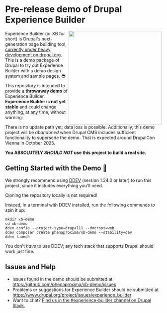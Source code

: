 # Pre-release demo of Drupal Experience Builder

<img src="https://github.com/user-attachments/assets/c7c3283b-2580-4434-8cce-771cb02aa1f7" width="300" align="right" />

Experience Builder (or XB for short) is Drupal's next-generation page building tool, [currently under heavy development on drupal.org](https://www.drupal.org/project/experience_builder). This is a demo package of Drupal to try out Experience Builder with a demo design system and sample pages. 😎

This repository is intended to provide a **throwaway demo** of Experience Builder. **Experience Builder is not yet stable** and could change anything, at any time, without warning. 

There is no update path yet; data loss is possible. Additionally, this demo project will be _abandoned_ when Drupal CMS includes sufficient functionality to supersede the demo. That is expected around DrupalCon Vienna in October 2025. 

**You ABSOLUTELY _SHOULD NOT_ use this project to build a real site.**

## Getting Started with the Demo 🚀

We strongly recommend using [DDEV](https://ddev.com/get-started/) (version 1.24.0 or later) to run this project, since it includes everything you'll need.

Cloning the repository locally is not required!

Instead, in a terminal with DDEV installed, run the following commands to spin it up:
```shell
mkdir xb-demo
cd xb-demo
ddev config --project-type=drupal11 --docroot=web
ddev composer create phenaproxima/xb-demo --stability=dev
ddev launch
```
You don't _have_ to use DDEV; any tech stack that supports Drupal should work just fine.

## Issues and Help

- Issues found in the demo should be submitted at https://github.com/phenaproxima/xb-demo/issues
- Problems or suggestions for Experience Builder should be submitted at https://www.drupal.org/project/issues/experience_builder
- Want to chat? [Find us in the #experience-builder channel on Drupal Slack.](https://drupal.slack.com/archives/C072JMEPUS1)

